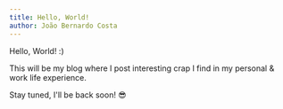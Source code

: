 ```yaml
---
title: Hello, World!
author: João Bernardo Costa
---
```


Hello, World! :)

This will be my blog where I post interesting crap I find in my personal & work life experience.

Stay tuned, I'll be back soon! 😎
